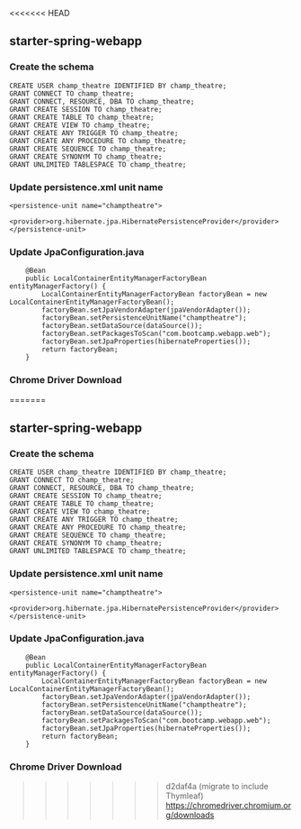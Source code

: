 <<<<<<< HEAD
## starter-spring-webapp


### Create the schema
```
CREATE USER champ_theatre IDENTIFIED BY champ_theatre;
GRANT CONNECT TO champ_theatre;
GRANT CONNECT, RESOURCE, DBA TO champ_theatre;
GRANT CREATE SESSION TO champ_theatre;
GRANT CREATE TABLE TO champ_theatre;
GRANT CREATE VIEW TO champ_theatre;
GRANT CREATE ANY TRIGGER TO champ_theatre;
GRANT CREATE ANY PROCEDURE TO champ_theatre;
GRANT CREATE SEQUENCE TO champ_theatre;
GRANT CREATE SYNONYM TO champ_theatre;
GRANT UNLIMITED TABLESPACE TO champ_theatre;

```

### Update persistence.xml unit name
```
<persistence-unit name="champtheatre">
    <provider>org.hibernate.jpa.HibernatePersistenceProvider</provider>
</persistence-unit>
```

### Update JpaConfiguration.java
```
    @Bean
    public LocalContainerEntityManagerFactoryBean entityManagerFactory() {
        LocalContainerEntityManagerFactoryBean factoryBean = new LocalContainerEntityManagerFactoryBean();
        factoryBean.setJpaVendorAdapter(jpaVendorAdapter());
        factoryBean.setPersistenceUnitName("champtheatre");
        factoryBean.setDataSource(dataSource());
        factoryBean.setPackagesToScan("com.bootcamp.webapp.web");
        factoryBean.setJpaProperties(hibernateProperties());
        return factoryBean;
    }
```

### Chrome Driver Download

=======
## starter-spring-webapp


### Create the schema
```
CREATE USER champ_theatre IDENTIFIED BY champ_theatre;
GRANT CONNECT TO champ_theatre;
GRANT CONNECT, RESOURCE, DBA TO champ_theatre;
GRANT CREATE SESSION TO champ_theatre;
GRANT CREATE TABLE TO champ_theatre;
GRANT CREATE VIEW TO champ_theatre;
GRANT CREATE ANY TRIGGER TO champ_theatre;
GRANT CREATE ANY PROCEDURE TO champ_theatre;
GRANT CREATE SEQUENCE TO champ_theatre;
GRANT CREATE SYNONYM TO champ_theatre;
GRANT UNLIMITED TABLESPACE TO champ_theatre;

```

### Update persistence.xml unit name
```
<persistence-unit name="champtheatre">
    <provider>org.hibernate.jpa.HibernatePersistenceProvider</provider>
</persistence-unit>
```

### Update JpaConfiguration.java
```
    @Bean
    public LocalContainerEntityManagerFactoryBean entityManagerFactory() {
        LocalContainerEntityManagerFactoryBean factoryBean = new LocalContainerEntityManagerFactoryBean();
        factoryBean.setJpaVendorAdapter(jpaVendorAdapter());
        factoryBean.setPersistenceUnitName("champtheatre");
        factoryBean.setDataSource(dataSource());
        factoryBean.setPackagesToScan("com.bootcamp.webapp.web");
        factoryBean.setJpaProperties(hibernateProperties());
        return factoryBean;
    }
```

### Chrome Driver Download

>>>>>>> d2daf4a (migrate to include Thymleaf)
https://chromedriver.chromium.org/downloads